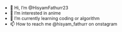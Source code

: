 - 👋 Hi, I’m @HisyamFathurr23
- 👀 I’m interested in anime
- 🌱 I’m currently learning coding or algorithm
- 📫 How to reach me @hisyam_fathurr on onstagram

<!---
HisyamFathurr23/HisyamFathurr23 is a ✨ special ✨ repository because its `README.md` (this file) appears on your GitHub profile.
You can click the Preview link to take a look at your changes.
--->
